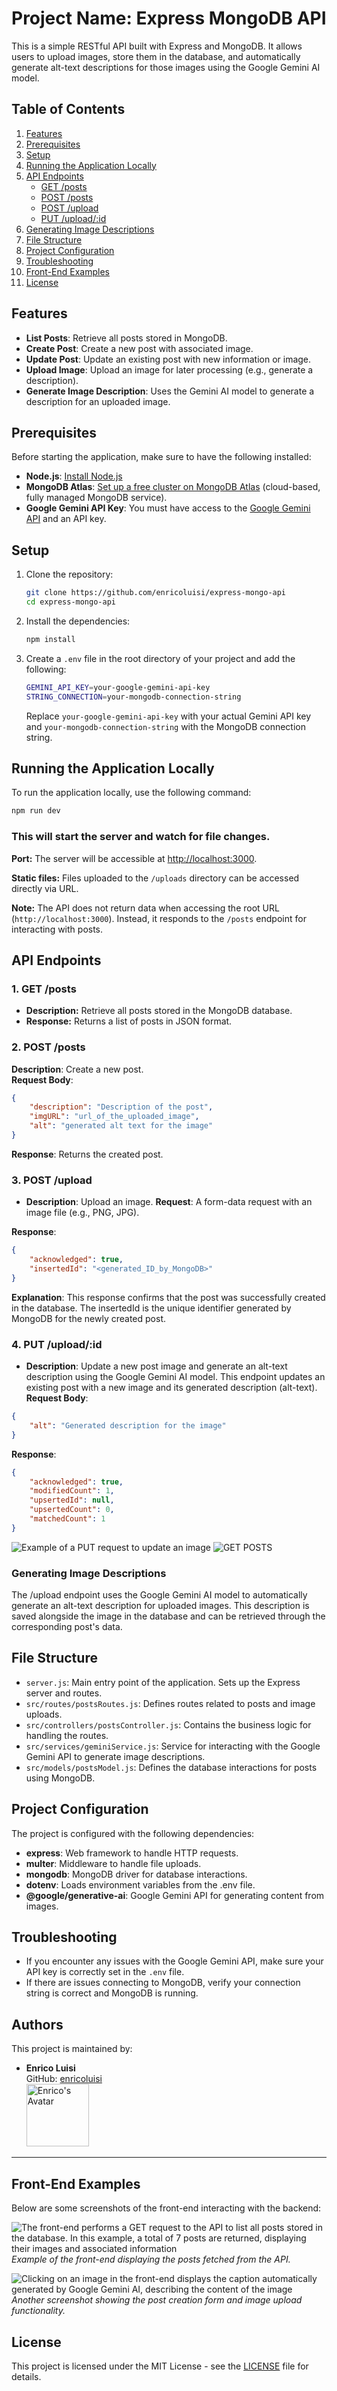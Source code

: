 # Project Name: Express MongoDB API

This is a simple RESTful API built with Express and MongoDB. It allows users to upload images, store them in the database, and automatically generate alt-text descriptions for those images using the Google Gemini AI model.

## Table of Contents

1. [Features](#features)
2. [Prerequisites](#prerequisites)
3. [Setup](#setup)
4. [Running the Application Locally](#running-the-application-locally)
5. [API Endpoints](#api-endpoints)
   - [GET /posts](#1-get-posts)
   - [POST /posts](#2-post-posts)
   - [POST /upload](#3-post-upload)
   - [PUT /upload/:id](#4-put-uploadid)
6. [Generating Image Descriptions](#generating-image-descriptions)
7. [File Structure](#file-structure)
8. [Project Configuration](#project-configuration)
9. [Troubleshooting](#troubleshooting)
10. [Front-End Examples](#front-end-examples)
11. [License](#license)



## Features

- **List Posts**: Retrieve all posts stored in MongoDB.
- **Create Post**: Create a new post with associated image.
- **Update Post**: Update an existing post with new information or image.
- **Upload Image**: Upload an image for later processing (e.g., generate a description).
- **Generate Image Description**: Uses the Gemini AI model to generate a description for an uploaded image.

## Prerequisites

Before starting the application, make sure to have the following installed:

- **Node.js**: [Install Node.js](https://nodejs.org/en/download/)
- **MongoDB Atlas**: [Set up a free cluster on MongoDB Atlas](https://www.mongodb.com/cloud/atlas) (cloud-based, fully managed MongoDB service).
- **Google Gemini API Key**: You must have access to the [Google Gemini API](https://aistudio.google.com/app/apikey?utm_source=website&utm_medium=referral&utm_campaign=Alura-dev-backend-immersion&utm_content=) and an API key.

## Setup

1. Clone the repository:

    ```bash
    git clone https://github.com/enricoluisi/express-mongo-api
    cd express-mongo-api
    ```

2. Install the dependencies:

    ```bash
    npm install
    ```

3. Create a `.env` file in the root directory of your project and add the following:

    ```bash
    GEMINI_API_KEY=your-google-gemini-api-key
    STRING_CONNECTION=your-mongodb-connection-string
    ```

    Replace `your-google-gemini-api-key` with your actual Gemini API key and `your-mongodb-connection-string` with the MongoDB connection string.

## Running the Application Locally

To run the application locally, use the following command:

```bash
npm run dev
```
### This will start the server and watch for file changes.

**Port:** The server will be accessible at [http://localhost:3000](http://localhost:3000).

**Static files:** Files uploaded to the `/uploads` directory can be accessed directly via URL.

**Note:** The API does not return data when accessing the root URL (`http://localhost:3000`). Instead, it responds to the `/posts` endpoint for interacting with posts.

## API Endpoints

### 1. GET /posts
- **Description:** Retrieve all posts stored in the MongoDB database.
- **Response:** Returns a list of posts in JSON format.

### 2. POST /posts
**Description**: Create a new post.  
**Request Body**:
```json
{
    "description": "Description of the post",
    "imgURL": "url_of_the_uploaded_image",
    "alt": "generated alt text for the image"
}
```
**Response**: Returns the created post.

### 3. POST /upload
- **Description**: Upload an image.
**Request**: A form-data request with an image file (e.g., PNG, JPG).

**Response**:
```json
{
    "acknowledged": true,
    "insertedId": "<generated_ID_by_MongoDB>"
}
```
**Explanation**: This response confirms that the post was successfully created in the database. The insertedId is the unique identifier generated by MongoDB for the newly created post.

### 4. PUT /upload/:id
- **Description**: Update a new post image and generate an alt-text description using the Google Gemini AI model. This endpoint updates an existing post with a new image and its generated description (alt-text).
**Request Body**:
```json
{
    "alt": "Generated description for the image"
}
```
**Response**:
```json
{
    "acknowledged": true,
    "modifiedCount": 1,
    "upsertedId": null,
    "upsertedCount": 0,
    "matchedCount": 1
}
```

![Example of a PUT request to update an image](https://github.com/user-attachments/assets/5ebcccb7-4bbd-4142-a2ca-faa62281151d)
![GET POSTS](https://github.com/user-attachments/assets/b0f1d1a0-b7b9-43f8-a5e8-75bd4942cfc8)

### Generating Image Descriptions
The /upload endpoint uses the Google Gemini AI model to automatically generate an alt-text description for uploaded images. This description is saved alongside the image in the database and can be retrieved through the corresponding post's data.


## File Structure
- `server.js`: Main entry point of the application. Sets up the Express server and routes.
- `src/routes/postsRoutes.js`: Defines routes related to posts and image uploads.
- `src/controllers/postsController.js`: Contains the business logic for handling the routes.
- `src/services/geminiService.js`: Service for interacting with the Google Gemini API to generate image descriptions.
- `src/models/postsModel.js`: Defines the database interactions for posts using MongoDB.

## Project Configuration
The project is configured with the following dependencies:

- **express**: Web framework to handle HTTP requests.
- **multer**: Middleware to handle file uploads.
- **mongodb**: MongoDB driver for database interactions.
- **dotenv**: Loads environment variables from the .env file.
- **@google/generative-ai**: Google Gemini API for generating content from images.

## Troubleshooting
- If you encounter any issues with the Google Gemini API, make sure your API key is correctly set in the `.env` file.
- If there are issues connecting to MongoDB, verify your connection string is correct and MongoDB is running.

## Authors

This project is maintained by:

- **Enrico Luisi**  
  GitHub: [enricoluisi](https://github.com/enricoluisi)  
  <img src="https://github.com/enricoluisi.png" width="100" alt="Enrico's Avatar">

---

## Front-End Examples

Below are some screenshots of the front-end interacting with the backend:

![The front-end performs a GET request to the API to list all posts stored in the database. In this example, a total of 7 posts are returned, displaying their images and associated information](https://github.com/user-attachments/assets/8da59072-788b-439c-8ee7-334471be486f)
*Example of the front-end displaying the posts fetched from the API.*

![Clicking on an image in the front-end displays the caption automatically generated by Google Gemini AI, describing the content of the image](https://github.com/user-attachments/assets/9dddabff-fc40-4486-bac9-e00480449222)
*Another screenshot showing the post creation form and image upload functionality.*


## License
This project is licensed under the MIT License - see the [LICENSE](LICENSE) file for details.
